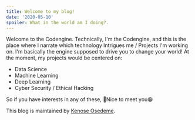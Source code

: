 ```yaml
---
title: Welcome to my blog!
date: '2020-05-10'
spoiler: What in the world am I doing?.
---
```


Welcome to the Codengine. Technically, I'm the Codengine, and this is the place where I narrate which technology Intrigues me / Projects I'm working on. I'm basically the engine supposed to drive you to change your world!
At the moment, my projects would be centered on:

* Data Science
* Machine Learning
* Deep Learning
* Cyber Security / Ethical Hacking

So if you have interests in any of these, 🤝Nice to meet you😀

This blog is maintained by [Kenose Osedeme](https://twitter.com/thekenose).